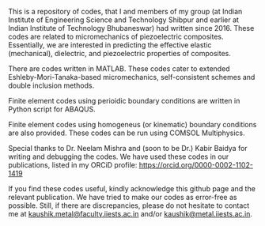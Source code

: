 This is a repository of codes, that I and members of my group (at Indian Institute of Engineering Science and Technology Shibpur and earlier at Indian Institute of Technology Bhubaneswar) had written since 2016.
These codes are related to micromechanics of piezoelectric composites. Essentially, we are interested in predicting the effective elastic (mechanical), dielectric, and piezoelectric properties of composites.

There are codes written in MATLAB. These codes cater to extended Eshleby-Mori-Tanaka-based micromechanics, self-consistent schemes and double inclusion methods.

Finite element codes using perioidic boundary conditions are written in Python script for ABAQUS.

Finite element codes using homogeneus (or kinematic) boundary conditions are also provided. These codes can be run using COMSOL Multiphysics.

Special thanks to Dr. Neelam Mishra and (soon to be Dr.) Kabir Baidya for writing and debugging the codes.
We have used these codes in our publications, listed in my ORCiD profile:
https://orcid.org/0000-0002-1102-1419

If you find these codes useful, kindly acknowledge this github page and the relevant publication.
We have tried to make our codes as error-free as possible. Still, if there are discrepancies, please do not hesitate to contact me at kaushik.metal@faculty.iiests.ac.in 
and/or kaushik@metal.iiests.ac.in.
